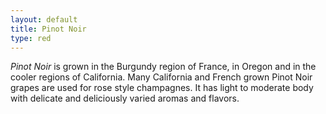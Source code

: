 ```yaml
---
layout: default
title: Pinot Noir
type: red
---
```


*Pinot Noir* is grown in the Burgundy region of France, in Oregon and in the cooler regions of California. Many California and French grown Pinot Noir grapes are used for rose style champagnes. It has light to moderate body with delicate and deliciously varied aromas and flavors.